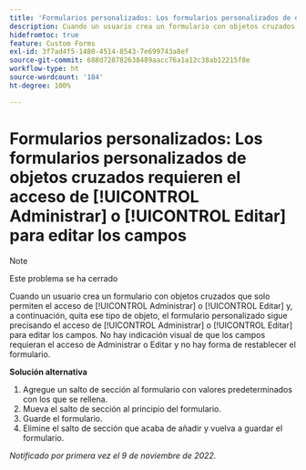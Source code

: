 ```yaml
---
title: 'Formularios personalizados: Los formularios personalizados de objetos cruzados requieren el acceso de Administrar o Editar para editar los campos'
description: Cuando un usuario crea un formulario con objetos cruzados que solo permiten el acceso de Administrar o Editar y, a continuación, quita ese tipo de objeto, el formulario personalizado sigue precisando el acceso de Administrar o Editar para editar los campos. No hay indicación visual de que los campos requieran el acceso de Administrar o Editar y no hay forma de restablecer el formulario.
hidefromtoc: true
feature: Custom Forms
exl-id: 3f7ad4f5-1480-4514-8543-7e699743a8ef
source-git-commit: 688d728782638489aacc76a1a12c38ab12215f8e
workflow-type: ht
source-wordcount: '184'
ht-degree: 100%

---
```


# Formularios personalizados: Los formularios personalizados de objetos cruzados requieren el acceso de [!UICONTROL Administrar] o [!UICONTROL Editar] para editar los campos

<!--Won't fix, live for workaround-->

>[!NOTE]
>
>Este problema se ha cerrado

Cuando un usuario crea un formulario con objetos cruzados que solo permiten el acceso de [!UICONTROL Administrar] o [!UICONTROL Editar] y, a continuación, quita ese tipo de objeto, el formulario personalizado sigue precisando el acceso de [!UICONTROL Administrar] o [!UICONTROL Editar] para editar los campos. No hay indicación visual de que los campos requieran el acceso de Administrar o Editar y no hay forma de restablecer el formulario.

**Solución alternativa**

1. Agregue un salto de sección al formulario con valores predeterminados con los que se rellena.
2. Mueva el salto de sección al principio del formulario.
3. Guarde el formulario.
4. Elimine el salto de sección que acaba de añadir y vuelva a guardar el formulario.

_Notificado por primera vez el 9 de noviembre de 2022._
